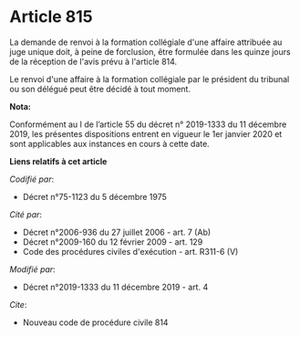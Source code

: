 # Article 815

La demande de renvoi à la formation collégiale d'une affaire attribuée au juge unique doit, à peine de forclusion, être
formulée dans les quinze jours de la réception de l'avis prévu à l'article 814.

Le renvoi d'une affaire à la formation collégiale par le président du tribunal ou son délégué peut être décidé à tout moment.

**Nota:**

Conformément au I de l’article 55 du décret n° 2019-1333 du 11 décembre 2019, les présentes dispositions entrent en vigueur
le 1er janvier 2020 et sont applicables aux instances en cours à cette date.

**Liens relatifs à cet article**

_Codifié par_:

  - Décret n°75-1123 du 5 décembre 1975

_Cité par_:

  - Décret n°2006-936 du 27 juillet 2006 - art. 7 (Ab)
  - Décret n°2009-160 du 12 février 2009 - art. 129
  - Code des procédures civiles d'exécution - art. R311-6 (V)

_Modifié par_:

  - Décret n°2019-1333 du 11 décembre 2019 - art. 4

_Cite_:

  - Nouveau code de procédure civile 814

